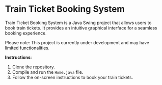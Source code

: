 # Train Ticket Booking System

Train Ticket Booking System is a Java Swing project that allows users to book train tickets. It provides an intuitive graphical interface for a seamless booking experience.

Please note: This project is currently under development and may have limited functionalities.

**Instructions:**

1. Clone the repository.
2. Compile and run the `Home.java` file.
3. Follow the on-screen instructions to book your train tickets.
